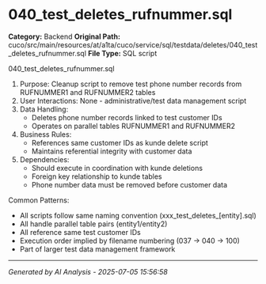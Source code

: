 # 040_test_deletes_rufnummer.sql

**Category:** Backend
**Original Path:** cuco/src/main/resources/at/a1ta/cuco/service/sql/testdata/deletes/040_test_deletes_rufnummer.sql
**File Type:** SQL script

040_test_deletes_rufnummer.sql
1. Purpose: Cleanup script to remove test phone number records from RUFNUMMER1 and RUFNUMMER2 tables
2. User Interactions: None - administrative/test data management script
3. Data Handling:
   - Deletes phone number records linked to test customer IDs
   - Operates on parallel tables RUFNUMMER1 and RUFNUMMER2
4. Business Rules:
   - References same customer IDs as kunde delete script
   - Maintains referential integrity with customer data
5. Dependencies:
   - Should execute in coordination with kunde deletions
   - Foreign key relationship to kunde tables
   - Phone number data must be removed before customer data

Common Patterns:
- All scripts follow same naming convention (xxx_test_deletes_[entity].sql)
- All handle parallel table pairs (entity1/entity2)
- All reference same test customer IDs
- Execution order implied by filename numbering (037 -> 040 -> 100)
- Part of larger test data management framework

---
*Generated by AI Analysis - 2025-07-05 15:56:58*
